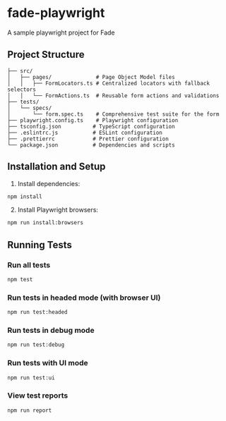 # fade-playwright

A sample playwright project for Fade

## Project Structure

```
├── src/
│   ├── pages/              # Page Object Model files
│   │   ├── FormLocators.ts # Centralized locators with fallback selectors
│   │   └── FormActions.ts  # Reusable form actions and validations
├── tests/
│   └── specs/
│       └── form.spec.ts    # Comprehensive test suite for the form
├── playwright.config.ts    # Playwright configuration
├── tsconfig.json          # TypeScript configuration
├── .eslintrc.js           # ESLint configuration
├── .prettierrc            # Prettier configuration
└── package.json           # Dependencies and scripts
```


## Installation and Setup

1. Install dependencies:
```bash
npm install
```

2. Install Playwright browsers:
```bash
npm run install:browsers
```

## Running Tests

### Run all tests
```bash
npm test
```

### Run tests in headed mode (with browser UI)
```bash
npm run test:headed
```

### Run tests in debug mode
```bash
npm run test:debug
```

### Run tests with UI mode
```bash
npm run test:ui
```

### View test reports
```bash
npm run report
```
```


